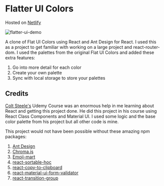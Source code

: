 # Flatter UI Colors
Hosted on [Netlify](https://flatter-ui-colors.netlify.app)

![flatter-ui-demo](public/flatter-ui-demo.gif)

A clone of Flat UI Colors using React and Ant Design for React.  I used this as a project to get familiar with working on a large project and react-router-dom. I used the palettes from the original Flat UI Colors and added these extra features: 

1. Go into more detail for each color
2. Create your own palette
3. Sync with local storage to store your palettes

## Credits

[Colt Steele's](https://www.udemy.com/user/coltsteele/) Udemy Course was an enormous help in me learning about React and getting this project done. He did this project in his course using React Class Components and Material UI. I used some logic and the base color palette from his project but all other code is mine. 

This project would not have been possible without these amazing npm packages: 

1. [Ant Design](https://ant.design/)
2. [Chroma.js](https://gka.github.io/chroma.js/)
3. [Emoji-mart](https://github.com/missive/emoji-mart)
4. [react-sortable-hoc](https://github.com/clauderic/react-sortable-hoc)
5. [react-copy-to-clipboard](https://www.npmjs.com/package/react-copy-to-clipboard)
6. [react-material-ui-form-validator](https://www.npmjs.com/package/react-material-ui-form-validator)
7. [react-transition-group](https://reactcommunity.org/react-transition-group/)

